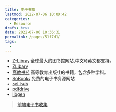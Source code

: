 ```yaml
---
title: 电子书籍
lastmod: 2022-07-06 10:00:42
categories: 
  - Resource
draft: true
date: 2022-07-06 10:36:31
permalink: /pages/51f7d1/
tags: 
  - 
---
```


-   [Z-Libray](https://zh.z-lib.org/) 全球最大的图书馆网站,中文和英文都支持。
-   [ZLibary](https://zh.usa1lib.org/)
-   [高教书苑](https://ebook.hep.com.cn/ebooks/h5/index.html) 高等教育出版社的书籍，包含多种学科。
-   [SoBooks](https://sobooks.cc/) 免费的电子书资源网站
-   [sci-hub](https://sci-hub.pro/)
-   [pdfdrive](http://www.pdfdrive.com/)
-   [libgen](https://libgen.gs/)

> [前端电子书收集](<http://www.yuanchengcheng.vip/books>)
